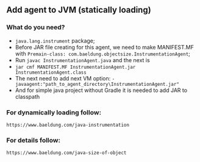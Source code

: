 ## Add agent to JVM (statically loading)

### What do you need?

-  ```java.lang.instrument``` package;
- Before JAR file creating for this agent, we need to make MANIFEST.MF with
```Premain-class: com.baeldung.objectsize.InstrumentationAgent```;
- Run ```javac InstrumentationAgent.java``` and the next is
- ```jar cmf MANIFEST.MF InstrumentationAgent.jar InstrumentationAgent.class```
- The next need to add next VM option: ```-javaagent:"path_to_agent_directory\InstrumentationAgent.jar"``` 
- And for simple java project without Gradle it is needed to add JAR to classpath


### For dynamically loading follow: 
```https://www.baeldung.com/java-instrumentation```

### For details follow: 
```https://www.baeldung.com/java-size-of-object```